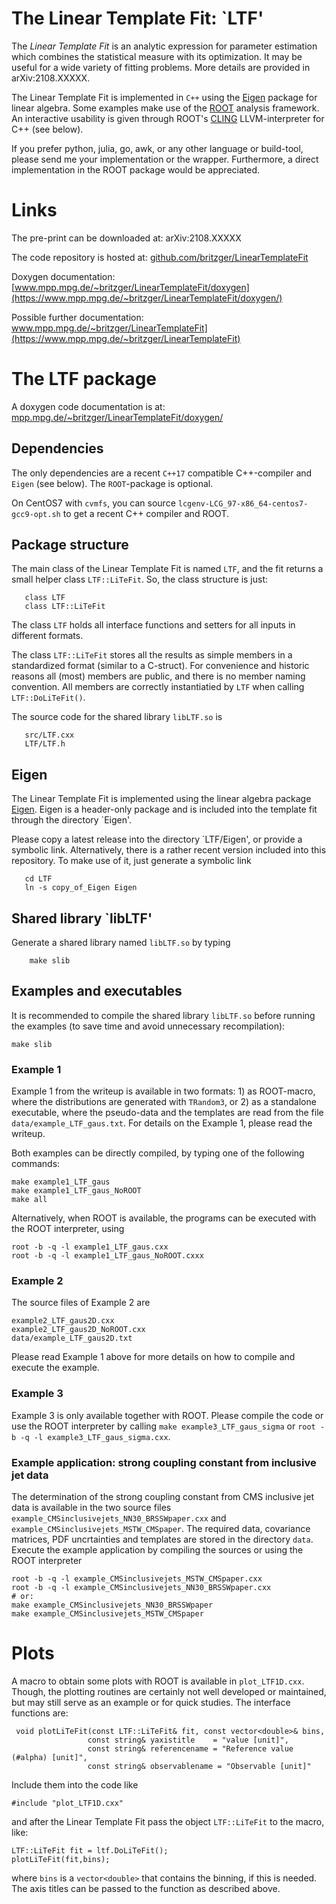 # The Linear Template Fit: `LTF'  

The *Linear Template Fit* is an analytic expression for parameter estimation which combines the statistical measure with its optimization.
It may be useful for a wide variety of fitting problems. More details are provided in arXiv:2108.XXXXX.

The Linear Template Fit is implemented in `C++` using the [Eigen](https://eigen.tuxfamily.org) package for linear algebra.
Some examples make use of the [ROOT](https://root.cern) analysis framework.
An interactive usability is given through ROOT's [CLING](https://root.cern/cling) LLVM-interpreter for C++ (see below).


If you prefer python, julia, go, awk, or any other language or build-tool, please send me your implementation or the wrapper.
Furthermore, a direct implementation in the ROOT package would be appreciated.


# Links
The pre-print can be downloaded at: arXiv:2108.XXXXX

The code repository is hosted at: [github.com/britzger/LinearTemplateFit](https://github.com/britzger/LinearTemplateFit/)

Doxygen documentation: [www.mpp.mpg.de/~britzger/LinearTemplateFit/doxygen](https://www.mpp.mpg.de/~britzger/LinearTemplateFit/doxygen/)

Possible further documentation: www.mpp.mpg.de/~britzger/LinearTemplateFit](https://www.mpp.mpg.de/~britzger/LinearTemplateFit)



# The LTF package

A doxygen code documentation is at: [mpp.mpg.de/~britzger/LinearTemplateFit/doxygen/](https://www.mpp.mpg.de/~britzger/LinearTemplateFit/doxygen/)

## Dependencies
The only dependencies are a recent `C++17` compatible C++-compiler and `Eigen` (see below).
The `ROOT`-package is optional.

On CentOS7 with `cvmfs`, you can source `lcgenv-LCG_97-x86_64-centos7-gcc9-opt.sh` to get a recent C++ compiler and ROOT.

## Package structure
The main class of the Linear Template Fit is named `LTF`, and the fit returns a small helper class `LTF::LiTeFit`.
So, the class structure is just:
```
   class LTF
   class LTF::LiTeFit
```

The class `LTF` holds all interface functions and setters for all inputs in different formats.

The class `LTF::LiTeFit` stores all the results as simple members in a standardized format (similar to a C-struct). 
For convenience and historic reasons all (most) members are public, and there is no member naming convention.
All members are correctly instantiatied by `LTF` when calling `LTF::DoLiTeFit()`.

The source code for the shared library `libLTF.so` is 
```
   src/LTF.cxx
   LTF/LTF.h
```


## Eigen
The Linear Template Fit is implemented using the linear algebra package [Eigen](https://eigen.tuxfamily.org).
Eigen is a header-only package and is included into the template fit through the directory `Eigen'.

Please copy a latest release into the directory `LTF/Eigen', or provide a symbolic link.
Alternatively, there is a rather recent version included into this repository.
To make use of it, just generate a symbolic link
```
   cd LTF
   ln -s copy_of_Eigen Eigen
```

## Shared library `libLTF'
Generate a shared library named `libLTF.so` by typing
```
    make slib
````


## Examples and executables

It is recommended to compile the shared library `libLTF.so` before running the examples (to save time and avoid unnecessary recompilation):
```
make slib
```

### Example 1
Example 1 from the writeup is available in two formats: 1) as ROOT-macro, where the distributions are generated with `TRandom3`, or 2) as a standalone executable, where the pseudo-data and the templates are read from the file `data/example_LTF_gaus.txt`.
For details on the Example 1, please read the writeup.

Both examples can be directly compiled, by typing one of the following commands:
```
make example1_LTF_gaus
make example1_LTF_gaus_NoROOT
make all
```
Alternatively, when ROOT is available, the programs can be executed with the ROOT interpreter, using
```
root -b -q -l example1_LTF_gaus.cxx
root -b -q -l example1_LTF_gaus_NoROOT.cxxx
```


### Example 2
The source files of Example 2 are
```
example2_LTF_gaus2D.cxx
example2_LTF_gaus2D_NoROOT.cxx
data/example_LTF_gaus2D.txt
```
Please read Example 1 above for more details on how to compile and execute the example.


### Example 3
Example 3 is only available together with ROOT. Please compile the code or use the ROOT interpreter by calling `make example3_LTF_gaus_sigma` or `root -b -q -l example3_LTF_gaus_sigma.cxx`.


### Example application: strong coupling constant from inclusive jet data
The determination of the strong coupling constant from CMS inclusive jet data is available in the two source files `example_CMSinclusivejets_NN30_BRSSWpaper.cxx` and `example_CMSinclusivejets_MSTW_CMSpaper`.
The required data, covariance matrices, PDF uncrtainties and templates are stored in the directory `data`. 
Execute the example application by compiling the sources or using the ROOT interpreter
```
root -b -q -l example_CMSinclusivejets_MSTW_CMSpaper.cxx
root -b -q -l example_CMSinclusivejets_NN30_BRSSWpaper.cxx
# or:
make example_CMSinclusivejets_NN30_BRSSWpaper
make example_CMSinclusivejets_MSTW_CMSpaper
```

# Plots

A  macro to obtain some plots with ROOT is available in `plot_LTF1D.cxx`.
Though, the plotting routines are certainly not well developed or maintained, but may still serve as an example or for quick studies.
The interface functions are:
```
 void plotLiTeFit(const LTF::LiTeFit& fit, const vector<double>& bins,
                 const string& yaxistitle    = "value [unit]",
                 const string& referencename = "Reference value (#alpha) [unit]",
                 const string& observablename = "Observable [unit]"
```


Include them into the code like
```
#include "plot_LTF1D.cxx"
```
and after the Linear Template Fit pass the object `LTF::LiTeFit` to the macro, like:
```
LTF::LiTeFit fit = ltf.DoLiTeFit();
plotLiTeFit(fit,bins);
```
where `bins` is a `vector<double>` that contains the binning, if this is needed.
The axis titles can be passed to the function as described above.
